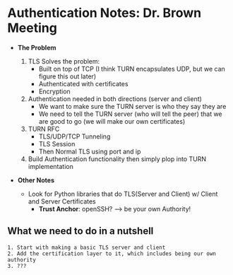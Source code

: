 # Authentication Notes: Dr. Brown Meeting

- **The Problem**

    1. TLS Solves the problem:
        - Built on top of TCP (I think TURN encapsulates UDP, but we can figure this out later)
        - Authenticated with certificates
        - Encryption
    2. Authentication needed in both directions (server and client)
        - We want to make sure the TURN server is who they say they are
        - We need to tell the TURN server (who will tell the peer) that we are good to go (we will make our own certificates)
    3. TURN RFC
        - TLS/UDP/TCP Tunneling
        - TLS Session
        - Then Normal TLS using port and ip
    4. Build Authentication functionality then simply plop into TURN implementation

- **Other Notes**

  - Look for Python libraries that do TLS(Server and Client) w/ Client and Server Certificates
    - **Trust Anchor**: openSSH? --> be your own Authority!

## What we need to do in a nutshell

    1. Start with making a basic TLS server and client
    2. Add the certification layer to it, which includes being our own authority
    3. ???
